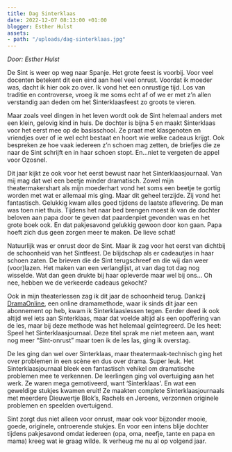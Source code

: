 ```yaml
---
title: Dag Sinterklaas
date: 2022-12-07 08:13:00 +01:00
blogger: Esther Hulst
assets:
- path: "/uploads/dag-sinterklaas.jpg"
---
```


*Door: Esther Hulst*

De Sint is weer op weg naar Spanje. Het grote feest is voorbij. Voor veel docenten betekent dit een eind aan heel veel onrust. Voordat ik moeder was, dacht ik hier ook zo over. Ik vond het een onrustige tijd. Los van traditie en controverse, vroeg ik me soms echt af of we er met z’n allen verstandig aan deden om het Sinterklaasfeest zo groots te vieren.

Maar zoals veel dingen in het leven wordt ook de Sint helemaal anders met een klein, gelovig kind in huis. De dochter is bijna 5 en maakt Sinterklaas voor het eerst mee op de basisschool. Ze praat met klasgenoten en vriendjes over of ie wel echt bestaat en hoort wie welke cadeaus krijgt. Ook bespreken ze hoe vaak iedereen z’n schoen mag zetten, de briefjes die ze naar de Sint schrijft en in haar schoen stopt. En...niet te vergeten de appel voor Ozosnel.

Dit jaar kijkt ze ook voor het eerst bewust naar het Sinterklaasjournaal. Van mij mag dat wel een beetje minder dramatisch. Zowel mijn theatermakershart als mijn moederhart vond het soms een beetje te gortig worden met wat er allemaal mis ging. Maar dit geheel terzijde. Zij vond het fantastisch. Gelukkig kwam alles goed tijdens de laatste aflevering. De man was toen niet thuis. Tijdens het naar bed brengen moest ik van de dochter beloven aan papa door te geven dat paardenpiet gevonden was en het grote boek ook. En dat pakjesavond gelukkig gewoon door kon gaan. Papa hoeft zich dus geen zorgen meer te maken. De lieve schat!

Natuurlijk was er onrust door de Sint. Maar ik zag voor het eerst van dichtbij de schoonheid van het Sintfeest. De blijdschap als er cadeautjes in haar schoen zaten. De brieven die de Sint terugschreef en die wij dan weer (voor)lazen. Het maken van een verlanglijst, at van dag tot dag nog wisselde. Wat dan geen drukte bij haar opleverde maar wel bij ons… Oh nee, hebben we de verkeerde cadeaus gekocht?

Ook in mijn theaterlessen zag ik dit jaar de schoonheid terug. Dankzij [DramaOnline](http://www.dramaonline.nl), een online dramamethode, waar ik sinds dit jaar een abonnement op heb, kwam ik Sinterklaaslessen tegen. Eerder deed ik ook altijd wel iets aan Sinterklaas, maar dat voelde altijd als een opoffering van de les, maar bij deze methode was het helemaal geïntegreerd. De les heet: Speel het Sinterklaasjournaal. Deze titel sprak me niet meteen aan, want nog meer “Sint-onrust” maar toen ik de les las, ging ik overstag. 

De les ging dan wel over Sinterklaas, maar theatermaak-technisch ging het over problemen in een scène en dus over drama. Super leuk. Het Sinterklaasjournaal bleek een fantastisch vehikel om dramatische problemen mee te verkennen. De leerlingen ging vol overtuiging aan het werk. Ze waren mega gemotiveerd, want ‘Sinterklaas'. En wat een geweldige stukjes kwamen eruit! Ze maakten complete Sinterklaasjournaals met meerdere Dieuwertje Blok’s, Rachels en Jeroens, verzonnen originele problemen en speelden overtuigend.

Sint zorgt dus niet alleen voor onrust, maar ook voor bijzonder mooie, goede, originele, ontroerende stukjes. En voor een intens blije dochter tijdens pakjesavond omdat iedereen (opa, oma, neefje, tante en papa en mama) kreeg wat ie graag wilde. Ik verheug me nu al op volgend jaar.